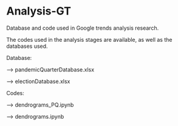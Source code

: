 # Analysis-GT
Database and code used in Google trends analysis research.

The codes used in the analysis stages are available, as well as the databases used.

Database:

--> pandemicQuarterDatabase.xlsx

--> electionDatabase.xlsx

Codes:

--> dendrograms_PQ.ipynb

--> dendrograms.ipynb

